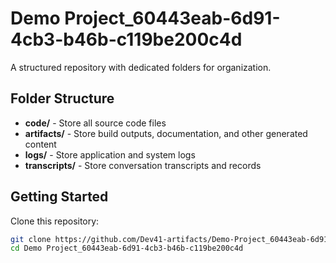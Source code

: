 # Demo Project_60443eab-6d91-4cb3-b46b-c119be200c4d
A structured repository with dedicated folders for organization.

## Folder Structure

- **code/** - Store all source code files
- **artifacts/** - Store build outputs, documentation, and other generated content
- **logs/** - Store application and system logs
- **transcripts/** - Store conversation transcripts and records

## Getting Started

Clone this repository:
```bash
git clone https://github.com/Dev41-artifacts/Demo-Project_60443eab-6d91-4cb3-b46b-c119be200c4d
cd Demo Project_60443eab-6d91-4cb3-b46b-c119be200c4d
```
